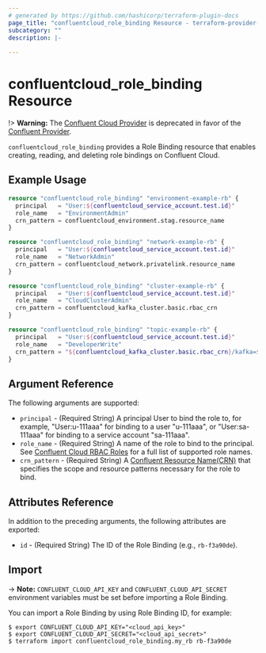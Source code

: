 ```yaml
---
# generated by https://github.com/hashicorp/terraform-plugin-docs
page_title: "confluentcloud_role_binding Resource - terraform-provider-confluentcloud"
subcategory: ""
description: |-
  
---
```


# confluentcloud_role_binding Resource

!> **Warning:** The [Confluent Cloud Provider](https://registry.terraform.io/providers/confluentinc/confluentcloud/latest/docs) is deprecated in favor of the [Confluent Provider](https://registry.terraform.io/providers/confluentinc/confluent/latest/docs).

`confluentcloud_role_binding` provides a Role Binding resource that enables creating, reading, and deleting role bindings on Confluent Cloud.

## Example Usage

```terraform
resource "confluentcloud_role_binding" "environment-example-rb" {
  principal   = "User:${confluentcloud_service_account.test.id}"
  role_name   = "EnvironmentAdmin"
  crn_pattern = confluentcloud_environment.stag.resource_name
}

resource "confluentcloud_role_binding" "network-example-rb" {
  principal   = "User:${confluentcloud_service_account.test.id}"
  role_name   = "NetworkAdmin"
  crn_pattern = confluentcloud_network.privatelink.resource_name
}

resource "confluentcloud_role_binding" "cluster-example-rb" {
  principal   = "User:${confluentcloud_service_account.test.id}"
  role_name   = "CloudClusterAdmin"
  crn_pattern = confluentcloud_kafka_cluster.basic.rbac_crn
}

resource "confluentcloud_role_binding" "topic-example-rb" {
  principal   = "User:${confluentcloud_service_account.test.id}"
  role_name   = "DeveloperWrite"
  crn_pattern = "${confluentcloud_kafka_cluster.basic.rbac_crn}/kafka=${confluentcloud_kafka_cluster.basic.id}/topic=${confluentcloud_kafka_topic.orders.topic_name}"
}
```

<!-- schema generated by tfplugindocs -->
## Argument Reference

The following arguments are supported:

- `principal` - (Required String) A principal User to bind the role to, for example, "User:u-111aaa" for binding to a user "u-111aaa", or "User:sa-111aaa" for binding to a service account "sa-111aaa".
- `role_name` - (Required String) A name of the role to bind to the principal. See [Confluent Cloud RBAC Roles](https://docs.confluent.io/cloud/current/access-management/access-control/cloud-rbac.html#ccloud-rbac-roles) for a full list of supported role names.
- `crn_pattern` - (Required String) A [Confluent Resource Name(CRN)](https://docs.confluent.io/cloud/current/api.html#section/Identifiers-and-URLs/Confluent-Resource-Names-(CRNs)) that specifies the scope and resource patterns necessary for the role to bind.

## Attributes Reference

In addition to the preceding arguments, the following attributes are exported:

- `id` - (Required String) The ID of the Role Binding (e.g., `rb-f3a90de`).

## Import

-> **Note:** `CONFLUENT_CLOUD_API_KEY` and `CONFLUENT_CLOUD_API_SECRET` environment variables must be set before importing a Role Binding.

You can import a Role Binding by using Role Binding ID, for example:

```
$ export CONFLUENT_CLOUD_API_KEY="<cloud_api_key>"
$ export CONFLUENT_CLOUD_API_SECRET="<cloud_api_secret>"
$ terraform import confluentcloud_role_binding.my_rb rb-f3a90de
```
